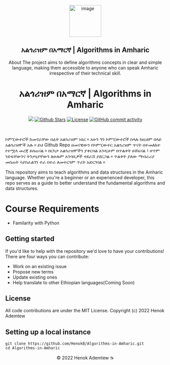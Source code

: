 <p align="center">
 <img width="100px" src="https://github.com/HenokB/Algorithms-in-Amharic/assets/46082799/b19e44f0-3e4d-443d-ac30-dfe40e174643" align="center" alt=" image" />
 <h2 align="center">አልጎሪዝም በአማርኛ | Algorithms in Amharic</h2>
 <p align="center">About
The project aims to define algorithms concepts in clear and simple language, making them accessible to anyone who can speak Amharic irrespective of their technical skill.</p>
</p>


<h1 align="center"> አልጎሪዝም በአማርኛ | Algorithms in Amharic </h1>


<p align="center">
   <a href="#contributors"><img src="https://img.shields.io/github/contributors/HenokB/Algorithms-in-Amharic.svg?color=c0c8d0"></a>
   <a href="https://github.com/HenokB/Algorithms-in-Amharic/stargazers"><img src="https://img.shields.io/github/stars/HenokB/Algorithms-in-Amharic?color=e4b442" alt="Github Stars"></a>
   <a href="https://github.com/HenokB/Algorithms-in-Amharic/blob/main/LICENSE"><img src="https://img.shields.io/badge/license-MIT-9d2235" alt="License"></a>
   <a href="https://github.com/HenokB/Algorithms-in-Amharic/commits/main"><img alt="GitHub commit activity" src="https://img.shields.io/github/commit-activity/m/HenokB/Algorithms-in-Amharic?color=8b55e3"/></a> 
</p> </br>

ኮምፒውተሮች ከመኖራቸው በፊት አልጎሪዝም ነበረ ። አሁን ግን ኮምፒውተሮች ስላሉ ከዚህም በላይ አልጎሪዝሞች አሉ ። ይህ Github Repo ዘመናዊውን የኮምፒውተር አልጎሪዝም ጥናት በተመለከተ የተሟላ መረጃ ይሰጠናል ። በርካታ አልጎሪዝሞችን ያቀርባል እንዲሁም በጥልቀት ይሸፍናል ፤ ሆኖም ንድፋቸውንና ትንታኔያቸውን ለሁሉም አንባቢዎች ተደራሽ ያደርጋል ። ጥልቀት ያለው ማብራሪያ መስጠት ሳያስፈልገን ተራ በተራ ለመተርጎም ጥረት አድርገናል ። 

This repository aims to teach algorithms and data structures in the Amharic language. Whether you're a beginner or an experienced developer, this repo serves as a guide to better understand the fundamental algorithms and data structures.

# Course Requirements

- Familarity with Python

 ## Getting started

If you'd like to help with the repository we'd love to have your contributions! There are four ways you can contribute:

- Work on an existing issue
- Propose new terms
- Update existing ones
- Help translate to other Ethiopian languages(Coming Soon)

## License 

All code contributions are under the MIT License. Copyright (c) 2022 Henok Ademtew

## Setting up a local instance

```
git clone https://github.com/HenokB/Algorithms-in-Amharic.git
cd Algorithms-in-Amharic
```

<p align="center">© 2022 Henok Ademtew ☕️</p>